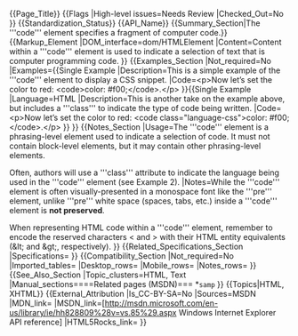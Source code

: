 {{Page_Title}}
{{Flags
|High-level issues=Needs Review
|Checked_Out=No
}}
{{Standardization_Status}}
{{API_Name}}
{{Summary_Section|The '''code''' element specifies a fragment of computer code.}}
{{Markup_Element
|DOM_interface=dom/HTMLElement
|Content=Content within a '''code''' element is used to indicate a selection of text that is computer programming code.
}}
{{Examples_Section
|Not_required=No
|Examples={{Single Example
|Description=This is a simple example of the '''code''' element to display a CSS snippet.
|Code=&lt;p>Now let’s set the color to red: &lt;code>color: #f00;&lt;/code>.&lt;/p>
}}{{Single Example
|Language=HTML
|Description=This is another take on the example above, but includes a '''class''' to indicate the type of code being written.
|Code=&lt;p>Now let’s set the color to red: 
&lt;code class="language-css">color: #f00;&lt;/code>.&lt;/p>
}}
}}
{{Notes_Section
|Usage=The '''code''' element is a phrasing-level element used to indicate a selection of code. It must not contain block-level elements, but it may contain other phrasing-level elements.

Often, authors will use a '''class''' attribute to indicate the language being used in the '''code''' element (see Example 2).
|Notes=While the '''code''' element is often visually-presented in a monospace font like the '''pre''' element, unlike '''pre''' white space (spaces, tabs, etc.) inside a '''code''' element is **not preserved**.

When representing HTML code within a '''code''' element, remember to encode the reserved characters &lt; and &gt; with their HTML entity equivalents (&amp;lt; and &amp;gt;, respectively).
}}
{{Related_Specifications_Section
|Specifications=
}}
{{Compatibility_Section
|Not_required=No
|Imported_tables=
|Desktop_rows=
|Mobile_rows=
|Notes_rows=
}}
{{See_Also_Section
|Topic_clusters=HTML, Text
|Manual_sections====Related pages (MSDN)===
*<code>samp</code>
}}
{{Topics|HTML, XHTML}}
{{External_Attribution
|Is_CC-BY-SA=No
|Sources=MSDN
|MDN_link=
|MSDN_link=[http://msdn.microsoft.com/en-us/library/ie/hh828809%28v=vs.85%29.aspx Windows Internet Explorer API reference]
|HTML5Rocks_link=
}}
